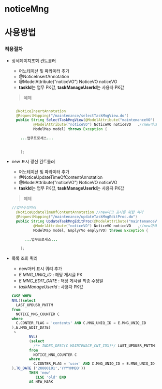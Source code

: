 # noticeMng

# 사용방법

### 적용절차
+ 상세페이지조회 컨트롤러
  + 어노테이션 및 파라미터 추가
  + @NoticeInsertAnnotation
  + @ModelAttribute("noticeVO") NoticeVO noticeVO 
  + **taskId**는 업무 PK값, **taskManageUserId**는 사용자 PK값
  > 예제
  
  ```java
  
    @NoticeInsertAnnotation
	@RequestMapping("/maintenance/selectTaskMngView.do")
	public String SelectTaskMngView(@ModelAttribute("maintenanceVO") MaintenanceVO maintenanceVO, 
			@ModelAttribute("noticeVO") NoticeVO noticeVO 	,//new마크 표시를 위한 처리
			ModelMap model) throws Exception {
      
      ...업무프로세스...
      
      
      };
   ```
   
+ new 표시 갱신 컨트롤러
  + 어노테이션 및 파라미터 추가
  + @NoticeUpdateTimeOfContentAnnotation
  + @ModelAttribute("noticeVO") NoticeVO noticeVO 	
  + **taskId**는 업무 PK값, **taskManageUserId**는 사용자 PK값
  > 예제
  ```java
  //업무수정처리
	@NoticeUpdateTimeOfContentAnnotation //new마크 표시를 위한 처리
	@RequestMapping("/maintenance/updateTaskMngEditProc.do")
	public String UpdateTaskMngEditProc(@ModelAttribute("maintenanceVO") MaintenanceVO maintenanceVO, 
			@ModelAttribute("noticeVO") NoticeVO noticeVO 	,//new마크 표시를 위한 처리
			ModelMap model, EmplyrVo emplyrVO) throws Exception {
      
        ...업무프로세스...
      
      };
  
  ```
+ 목록 조회 쿼리
  + new마커 표시 쿼리 추가
  + _E.MNG_UNIQ_ID_ : 해당 게시글 PK
  + _E.MNG_EDIT_DATE_ : 해당 게시글 최종 수정일
  + _taskManageUserId_ : 사용자 PK값
  ```sql
  CASE WHEN 
  NVL((select 
    LAST_UPDUSR_PNTTM 
  from 
    NOTICE_MNG_COUNTER C 
  where 
    C.CONTER_FLAG = 'contents' AND C.MNG_UNIQ_ID = E.MNG_UNIQ_ID
  ),E.MNG_EDIT_DATE) 																		/*해당글 최종 수정일(댓글 포함)*/
   >
          NVL(
          (select 
            /*+ INDEX_DESC(C MAINTENACE_CNT_IDX)*/ LAST_UPDUSR_PNTTM 
          from
            NOTICE_MNG_COUNTER C 
          where 
            C.CONTER_FLAG = 'user' AND C.MNG_UNIQ_ID = E.MNG_UNIQ_ID AND C.UNIQ_ID = #taskManageUserId# AND ROWNUM = 1
  ),TO_DATE ('20000101','YYYYMMDD'))  																		/*해당글 최종 확인일*/
          THEN 'new'
             ELSE 'old' END
          AS NEW_MARK 
  ```
